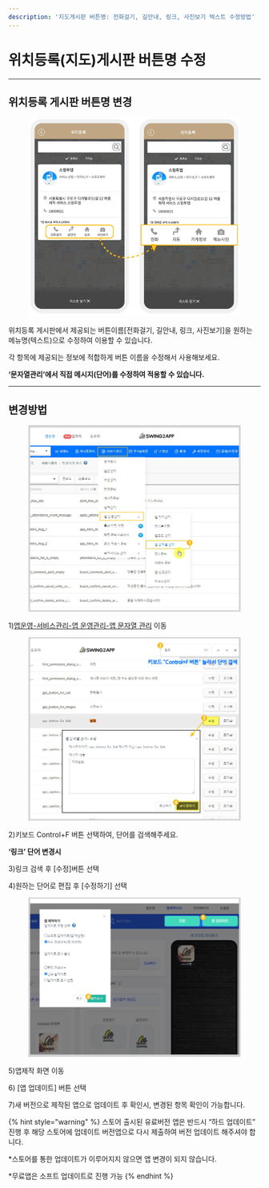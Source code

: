 ```yaml
---
description: '지도게시판 버튼명: 전화걸기, 길안내, 링크, 사진보기 텍스트 수정방법'
---
```


# 위치등록(지도)게시판 버튼명 수정

***



## 위치등록 게시판 버튼명 변경

<div align="left">

<figure><img src="../../../.gitbook/assets/지도게시판버튼변경.png" alt=""><figcaption></figcaption></figure>

</div>

위치등록 게시판에서 제공되는 버튼이름\[전화걸기, 길안내, 링크, 사진보기]을 원하는 메뉴명(텍스트)으로 수정하여 이용할 수 있습니다.

각 항목에 제공되는 정보에 적합하게 버튼 이름을 수정해서 사용해보세요.&#x20;

**‘문자열관리’에서 직접 메시지(단어)를 수정하여 적용할 수 있습니다.**



***



## 변경방법

<div align="left">

<figure><img src="../../../.gitbook/assets/지도게시판버튼변경1.png" alt=""><figcaption></figcaption></figure>

</div>

1\)[앱운영-서비스관리-앱 운영관리-앱 문자열 관리](https://www.swing2app.co.kr/view/app\_resourecs\_manager) 이동

<div align="left">

<figure><img src="../../../.gitbook/assets/지도게시판버튼변경2.png" alt=""><figcaption></figcaption></figure>

</div>

2\)키보드 Control+F 버튼 선택하여, 단어를 검색해주세요.&#x20;

**‘링크’ 단어 변경시**&#x20;

3\)링크 검색 후 \[수정]버튼 선택&#x20;

4\)원하는 단어로 편집 후 \[수정하기] 선택



<figure><img src="../../../.gitbook/assets/지도게시판버튼변경3.png" alt=""><figcaption></figcaption></figure>

5\)앱제작 화면 이동&#x20;

6\) \[앱 업데이트] 버튼 선택

7\)새 버전으로 제작된 앱으로 업데이트 후 확인시, 변경된 항목 확인이 가능합니다.

{% hint style="warning" %}
스토어 출시된 유료버전 앱은 반드시 “하드 업데이트” 진행 후 해당 스토어에 업데이트 버전앱으로 다시 제출하여 버전 업데이트 해주셔야 합니다.&#x20;

\*스토어를 통한 업데이트가 이루어지지 않으면 앱 변경이 되지 않습니다.&#x20;

\*무료앱은 소프트 업데이트로 진행 가능
{% endhint %}



